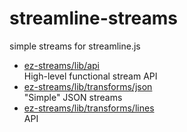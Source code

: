 # streamline-streams

simple streams for streamline.js

* [ez-streams/lib/api](lib/api.md)  
   High-level functional stream API
* [ez-streams/lib/transforms/json](lib/transforms/json.md)  
   "Simple" JSON streams
* [ez-streams/lib/transforms/lines](lib/transforms/lines.md)  
   API
